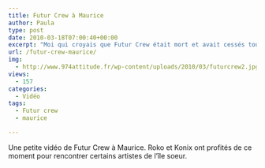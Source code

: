 ```yaml
---
title: Futur Crew à Maurice
author: Paula
type: post
date: 2010-03-18T07:00:40+00:00
excerpt: "Moi qui croyais que Futur Crew était mort et avait cessés toute activité pendant longtemps. Je me suis trompée. Futur Crew c'est offert une escale à Maurice ou ils ont rencontrés d'autres artistes."
url: /futur-crew-maurice/
img:
  - http://www.974attitude.fr/wp-content/uploads/2010/03/futurcrew2.jpg
views:
  - 157
categories:
  - Vidéo
tags:
  - Futur crew
  - maurice

---
```

Une petite vidéo de Futur Crew à Maurice. Roko et Konix ont profités de ce moment pour rencontrer certains artistes de l&rsquo;île soeur.

<p align="center">
</p>